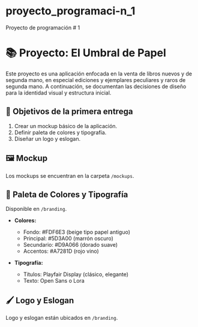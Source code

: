 # proyecto_programaci-n_1
Proyecto de programación # 1


# 📚 Proyecto: El Umbral de Papel

Este proyecto es una aplicación enfocada en la venta de libros nuevos y de segunda mano, en especial ediciones y ejemplares peculiares y raros de segunda mano. A continuación, se documentan las decisiones de diseño para la identidad visual y estructura inicial.

## 🎯 Objetivos de la primera entrega

1. Crear un mockup básico de la aplicación.
2. Definir paleta de colores y tipografía.
3. Diseñar un logo y eslogan.

## 🖼️ Mockup

Los mockups se encuentran en la carpeta `/mockups`.

## 🎨 Paleta de Colores y Tipografía

Disponible en `/branding`.

- **Colores:**

  - Fondo: #FDF6E3 (beige tipo papel antiguo)
  - Principal: #5D3A00 (marrón oscuro)
  - Secundario: #D9A066 (dorado suave)
  - Accentos: #A7281D (rojo vino)


- **Tipografía:**

  - Títulos: Playfair Display (clásico, elegante)
  - Texto: Open Sans o Lora

## 🖌️ Logo y Eslogan

Logo y eslogan están ubicados en `/branding`.



